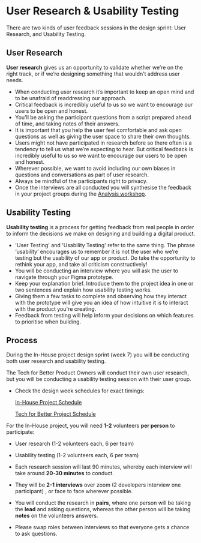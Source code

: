 # User Research & Usability Testing

There are two kinds of user feedback sessions in the design sprint: User Research, and Usability Testing.

## User Research

**User research** gives us an opportunity to validate whether we’re on the right track, or if we’re designing something that wouldn’t address user needs.

- When conducting user research it’s important to keep an open mind and to be unafraid of readdressing our approach.
- Critical feedback is incredibly useful to us so we want to encourage our users to be open and honest.
- You'll be asking the participant questions from a script prepared ahead of time, and taking notes of their answers.
- It is important that you help the user feel comfortable and ask open questions as well as giving the user space to share their own thoughts.
- Users might not have participated in research before so there often is a tendency to tell us what we’re expecting to hear. But critical feedback is incredibly useful to us so we want to encourage our users to be open and honest.
- Wherever possible, we want to avoid including our own biases in questions and conversations as part of user research.
- Always be mindful of the participants right to privacy.
- Once the interviews are all conducted you will synthesise the feedback in your project groups during the [Analysis workshop](https://fac-slides.netlify.app/slides/analysis-talk/#0).

## Usability Testing

**Usability testing** is a process for getting feedback from real people in order to inform the decisions we make on designing and building a digital product.

- 'User Testing' and 'Usability Testing' refer to the same thing. The phrase ‘usability’ encourages us to remember it is not the user who we’re testing but the usability of our app or product. Do take the opportunity to rethink your app, and take all criticism constructively!
- You will be conducting an interview where you will ask the user to navigate through your Figma prototype.
- Keep your explanation brief. Introduce them to the project idea in one or two sentences and explain how usability testing works.
- Giving them a few tasks to complete and observing how they interact with the prototype will give you an idea of how intuitive it is to interact with the product you're creating.
- Feedback from testing will help inform your decisions on which features to prioritise when building.

## Process

During the In-House project design sprint (week 7) you will be conducting both
user research and usability testing.

The Tech for Better Product Owners will conduct their own user research, but you will be conducting a usability testing session with their user group.

- Check the design week schedules for exact timings:

  [In-House Project Schedule ](https://learn.foundersandcoders.com/course/syllabus/projects/in-house-design/schedule/)

  [Tech for Better Project Schedule](https://learn.foundersandcoders.com/course/syllabus/projects/tfb-design/schedule/)

For the In-House project, you will need **1-2** volunteers **per person** to participate:

- User research (1-2 volunteers each, 6 per team)
- Usability testing (1-2 volunteers each, 6 per team)

- Each research session will last 90 minutes, whereby each interview will take around **20-30 minutes** to conduct.
- They will be **2-1 interviews** over zoom (2 developers interview one participant) , or face to face wherever possible.
- You will conduct the research in **pairs**, where one person will be taking the **lead** and asking questions, whereas the other person will be taking **notes** on the volunteers answers.
- Please swap roles between interviews so that everyone gets a chance to ask questions.
